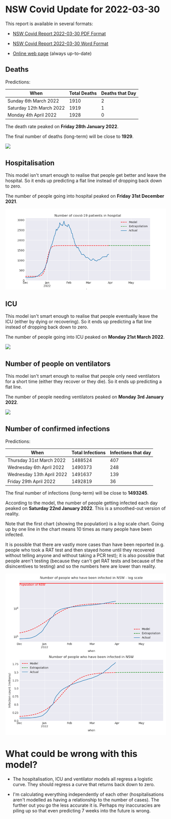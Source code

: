 # NSW Covid Update for 2022-03-30

This report is available in several formats:

- [NSW Covid Report 2022-03-30 PDF Format](https://github.com/solresol/yet-another-pandemic-prediction/raw/main/output/2022-03-30/nsw-covid-report-2022-03-30.pdf)

- [NSW Covid Report 2022-03-30 Word Format](https://github.com/solresol/yet-another-pandemic-prediction/raw/main/output/2022-03-30/nsw-covid-report-2022-03-30.docx)

- [Online web page](https://github.com/solresol/yet-another-pandemic-prediction/tree/main/output/README.md) (always up-to-date)

## Deaths

Predictions:

| When | Total Deaths | Deaths that Day |
| ---- | ------------ | --------------- |
| Sunday 6th March 2022 | 1910 | 2 |
| Saturday 12th March 2022 | 1919 | 1 |
| Monday 4th April 2022 | 1928 | 0 |

The death rate peaked on **Friday 28th January 2022**.

The final number of deaths (long-term) will
be close to **1929**.

![](2022-03-30/deaths.png)



## Hospitalisation

This model isn't smart enough to realise that people get better and leave the hospital.
So it ends up predicting a flat line instead of dropping back down to zero.

The number of people going into hospital peaked on **Friday 31st December 2021**.

![](2022-03-30/hospitalisation.png)

## ICU

This model isn't smart enough to realise that people eventually leave the ICU
(either by dying or recovering).
So it ends up predicting a flat line instead of dropping back down to zero.

The number of people going into ICU peaked on **Monday 21st March 2022**.

![](2022-03-30/icu.png)

## Number of people on ventilators

This model isn't smart enough to realise that people only need ventilators for
a short time (either they recover or they die). So it ends up predicting a flat line.

The number of people needing ventilators peaked on **Monday 3rd January 2022**.

![](2022-03-30/ventilators.png)

## Number of confirmed infections

Predictions:

| When | Total Infections | Infections that day |
| ---- | ------------ | --------------- |
| Thursday 31st March 2022 | 1488524 | 407 |
| Wednesday 6th April 2022 | 1490373 | 248 |
| Wednesday 13th April 2022 | 1491637 | 139 |
| Friday 29th April 2022 | 1492819 | 36 |

The final number of infections (long-term) will
be close to **1493245**.


According to the model, the number of people getting infected each day peaked on **Saturday 22nd January 2022**. This is a smoothed-out version of reality.

Note that the first chart (showing the population) is a *log* scale chart. Going up by one line in the chart means 10 times as many people have been infected. 

It is possible that there are vastly more cases than have been
reported (e.g. people who took a RAT test and then stayed home until
they recovered without telling anyone and without taking a PCR test);
it is also possible that people aren't testing (because they can't get
RAT tests and because of the disincentives to testing) and so the
numbers here are lower than reality.


![](2022-03-30/infection.png)



# What could be wrong with this model?

- The hospitalisation, ICU and ventilator models all regress a logistic curve. They
should regress a curve that returns back down to zero.

- I'm calculating everything independently of each other (hospitalisations aren't modelled as having a relationship to the number of cases). The further out you go the less accurate it is. Perhaps my inaccuracies are piling up so that even predicting 7 weeks into the future is wrong.

